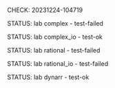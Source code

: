 CHECK: 20231224-104719
STATUS: lab complex - test-failed
STATUS: lab complex_io - test-ok
STATUS: lab rational - test-failed
STATUS: lab rational_io - test-failed
STATUS: lab dynarr - test-ok
